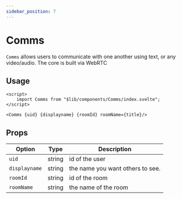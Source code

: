 ```yaml
---
sidebar_position: 7
---
```


# Comms

`Comms` allows users to communicate with one another using text, or any video/audio. The core is built via WebRTC

## Usage

```tsx title=MyPage/+page.svelte
<script>
	import Comms from "$lib/components/Comms/index.svelte";
</script>

<Comms {uid} {displayname} {roomId} roomName={title}/>
```

## Props

| Option        | Type   | Description                      |
| ------------- | ------ | -------------------------------- |
| `uid`         | string | id of the user                   |
| `displayname` | string | the name you want others to see. |
| `roomId`      | string | id of the room                   |
| `roomName`    | string | the name of the room             |
